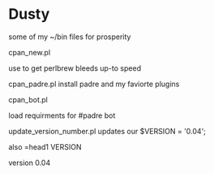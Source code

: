 Dusty
=====

some of my ~/bin files for prosperity


cpan_new.pl 

use to get perlbrew bleeds up-to speed


cpan_padre.pl
install padre and my faviorte plugins

cpan_bot.pl 

load requirments for #padre bot


update_version_number.pl
updates
our $VERSION = '0.04';

also 
=head1 VERSION

version 0.04
